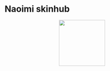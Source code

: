 # Naoimi skinhub
<p align="center">
<a herf="https://osu.ppy.sh/users/21891576">
  <img src="https://a.ppy.sh/21891576"
       width="150"
       height="150"></a>
